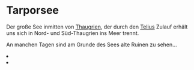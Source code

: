 # Tarporsee

<p>
Der große See inmitten von <a href="Thaugrien.md">Thaugrien</a>, der durch den <a href="Tellius-Gorge.md">Telius</a>
Zulauf erhält uns sich in Nord- und Süd-Thaugrien ins Meer trennt.

An manchen Tagen sind am Grunde des Sees alte Ruinen zu sehen...
</p>

<procedure title="Städte und besondere Orte">
<list columns="3">
<li><a href="Naturhoehle.md"></a></li>
<li><a href="Schrein-der-Harmonie.md"></a></li>
</list>
</procedure>
